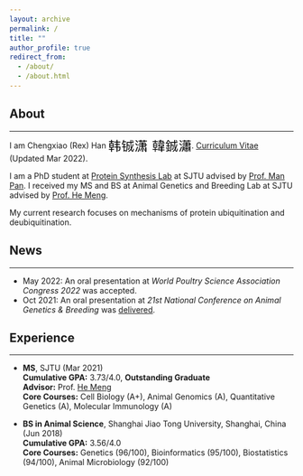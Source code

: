 ```yaml
---
layout: archive
permalink: /
title: ""
author_profile: true
redirect_from: 
  - /about/
  - /about.html
---
```

## __About__  
---
I am Chengxiao (Rex) Han <img src="/images/rexhanname.jpg" style="height: 25px;vertical-align: middle">. [Curriculum Vitae](https://rexhancx.github.io/files/CV_Chengxiao_Han_v3_3.pdf) (Updated Mar 2022).

I am a PhD student at [Protein Synthesis Lab](https://www.x-mol.com/groups/panlab?lang=en) at SJTU advised by [Prof. Man Pan](https://www.x-mol.com/groups/panlab/people?lang=en).  I received my MS and BS at Animal Genetics and Breeding Lab at SJTU advised by [Prof. He Meng](https://www.agri.sjtu.edu.cn/En/Data/View/2947).  

My current research focuses on mechanisms of protein ubiquitination and deubiquitination. 


## __News__
---
* May 2022: An oral presentation at *World Poultry Science Association Congress 2022* was accepted.
* Oct 2021: An oral presentation  at *21st National Conference on Animal Genetics & Breeding* was [delivered](/images/OPat21NAGB.jpg).



## __Experience__
---
* __MS__, SJTU (Mar 2021)  
  __Cumulative GPA:__ 3.73/4.0, __Outstanding Graduate__  
  __Advisor:__ Prof. [He Meng](http://www.agri.sjtu.edu.cn/En/Data/View/2947)  
  __Core Courses:__ Cell Biology (A+), Animal Genomics (A), Quantitative Genetics (A), Molecular Immunology (A)
  
* __BS in Animal Science__, Shanghai Jiao Tong University, Shanghai, China (Jun 2018)  
  __Cumulative GPA:__ 3.56/4.0  
  __Core Courses:__ Genetics (96/100), Bioinformatics (95/100), Biostatistics (94/100), Animal Microbiology (92/100)

<!---
## __Education__
---
* __MS__, SJTU (Mar 2021)  
  __Cumulative GPA:__ 3.73/4.0, __Outstanding Graduate__  
  __Advisor:__ Prof. [He Meng](http://www.agri.sjtu.edu.cn/En/Data/View/2947)  
  __Core Courses:__ Cell Biology (A+), Animal Genomics (A), Quantitative Genetics (A), Molecular Immunology (A)
  
* __BS in Animal Science__, Shanghai Jiao Tong University, Shanghai, China (Jun 2018)  
  __Cumulative GPA:__ 3.56/4.0  
  __Core Courses:__ Genetics (96/100), Bioinformatics (95/100), Biostatistics (94/100), Animal Microbiology (92/100)


## __Honors, Awards and Memberships__  

- 2021 Outstanding Graduate of SJTU
- 2020 National Scholarship for Postgraduates
- 2019 Membership of World Poultry Science Association (WPSA)
- 2018 Membership of Chinese Society for Cell Biology
- 2017 First-class Scholarship of SJTU
- 2016 Second-class Scholarship of SJTU
- 2016 Merit Student of SJTU
- 2015 Excellent League Member of SJTU

---->